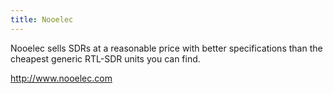```yaml
---
title: Nooelec
---
```

Nooelec sells SDRs at a reasonable price with
better specifications than the cheapest generic
RTL-SDR units you can find.

http://www.nooelec.com
